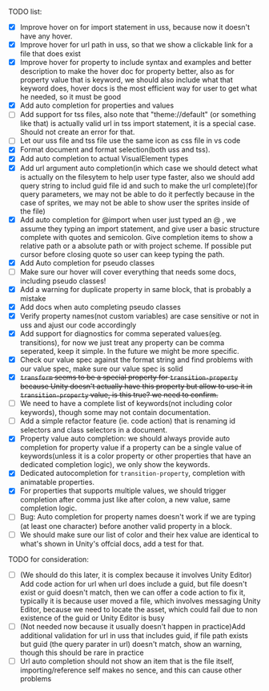 TODO list:
- [x] Improve hover on for import statement in uss, because now it doesn't have any hover.
- [x] Improve hover for url path in uss, so that we show a clickable link for a file that does exist
- [x] Improve hover for property to include syntax and examples and better description to make the hover doc for property better, also as for property value that is keyword, we should also include what that keyword does, hover docs is the most efficient way for user to get what he needed, so it must be good
- [x] Add auto completion for properties and values
- [ ] Add support for tss files, also note that "theme://default" (or something like that) is actually valid url in tss import statement, it is a special case. Should not create an error for that.
- [ ] Let our uss file and tss file use the same icon as css file in vs code
- [x] Format document and format selection(both uss and tss).
- [x] Add auto completion to actual VisualElement types
- [x] Add url argument auto completion(in which case we should detect what is actually on the filesytem to help user type faster, also we should add query string to includ guid file id and such to make the url complete)(for query parameters, we may not be able to do it perfectly because in the case of sprites, we may not be able to show user the sprites inside of the file)
- [x] Add auto completion for @import when user just typed an @ , we assume they typing an import statement, and give user a basic structure complete with quotes and semicolon. Give completion items to show a relative path or a absolute path or with project scheme. If possible put cursor before closing quote so user can keep typing the path.
- [x] Add Auto completion for pseudo classes
- [ ] Make sure our hover will cover everything that needs some docs, including pseudo classes!
- [x] Add a warning for duplicate property in same block, that is probably a mistake
- [x] Add docs when auto completing pseudo classes
- [x] Verify property names(not custom variables) are case sensitive or not in uss and ajust our code accordingly
- [x] Add support for diagnostics for comma seperated values(eg. transitions), for now we just treat any property can be comma seperated, keep it simple. In the future we might be more specific.
- [x] Check our value spec against the format string and find problems with our value spec, make sure our value spec is solid
- [x] ~~`transform` seems to be a special property for `transition-property` because Unity doesn't actually have this property but allow to use it in `transition-property` value, is this true? we need to confirm.~~
- [ ] We need to have a complete list of keywords(not including color keywords), though some may not contain documentation.
- [ ] Add a simple refactor feature (ie. code action) that is renaming id selectors and class selectors in a document.
- [x] Property value auto completion: we should always provide auto completion for property value if a property can be a single value of keywords(unless it is a color property or other properties that have an dedicated completion logic), we only show the keywords.
- [x] Dedicated autocompletion for `transition-property`, completion with animatable properties.
- [x] For properties that supports multiple values, we should trigger completion after comma just like after colon, a new value, same completion logic.
- [ ] Bug: Auto completion for property names doesn't work if we are typing (at least one character) before another valid property in a block.
- [ ] We should make sure our list of color and their hex value are identical to what's shown in Unity's offcial docs, add a test for that.

TODO for consideration:
- [ ] (We should do this later, it is complex because it involves Unity Editor) Add code action for url when url does include a guid, but file doesn't exist or guid doesn't match, then we can offer a code action to fix it, typically it is because user moved a file, which involves messaging Unity Editor, because we need to locate the asset, which could fail due to non existence of the guid or Unity Editor is busy
- [ ] (Not needed now because it usually doesn't happen in practice)Add additional validation for url in uss that includes guid, if file path exists but guid (the query parater in url) doesn't match, show an warning, though this should be rare in practice
- [ ] Url auto completion should not show an item that is the file itself, importing/reference self makes no sence, and this can cause other problems 